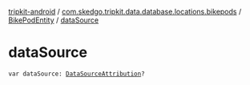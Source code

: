 [tripkit-android](../../index.md) / [com.skedgo.tripkit.data.database.locations.bikepods](../index.md) / [BikePodEntity](index.md) / [dataSource](./data-source.md)

# dataSource

`var dataSource: `[`DataSourceAttribution`](../-data-source-attribution/index.md)`?`
